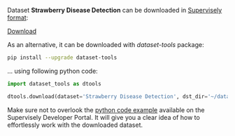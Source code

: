 Dataset **Strawberry Disease Detection** can be downloaded in [Supervisely format](https://developer.supervisely.com/api-references/supervisely-annotation-json-format):

 [Download](https://assets.supervisely.com/remote/eyJsaW5rIjogInMzOi8vc3VwZXJ2aXNlbHktZGF0YXNldHMvMjI2OV9TdHJhd2JlcnJ5IERpc2Vhc2UgRGV0ZWN0aW9uL3N0cmF3YmVycnktZGlzZWFzZS1kZXRlY3Rpb24tRGF0YXNldE5pbmphLnRhciIsICJzaWciOiAiZXgrZlBQYW1jc2QxOTdQTU1UeGlWcWdOS0psSTViWFZNWkMzeFdldG1rZz0ifQ==?response-content-disposition=attachment%3B%20filename%3D%22strawberry-disease-detection-DatasetNinja.tar%22)

As an alternative, it can be downloaded with *dataset-tools* package:
``` bash
pip install --upgrade dataset-tools
```

... using following python code:
``` python
import dataset_tools as dtools

dtools.download(dataset='Strawberry Disease Detection', dst_dir='~/dataset-ninja/')
```
Make sure not to overlook the [python code example](https://developer.supervisely.com/getting-started/python-sdk-tutorials/iterate-over-a-local-project) available on the Supervisely Developer Portal. It will give you a clear idea of how to effortlessly work with the downloaded dataset.

